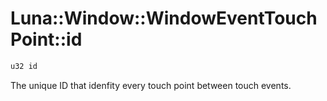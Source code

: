 # Luna::Window::WindowEventTouchPoint::id

```c++
u32 id
```

The unique ID that idenfity every touch point between touch events. 

